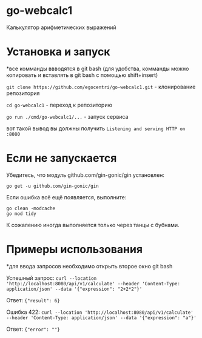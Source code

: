 # go-webcalc1
Калькулятор арифметических выражений

# Установка и запуск
*все комманды ввводятся в git bash
(для удобства, комманды можно копировать и вставлять в git bash с помощью shift+insert)

```git clone https://github.com/egocentri/go-webcalc1.git```          - клонирование репозитория

```cd go-webcalc1```          - переход к репозиторию

```go run ./cmd/go-webcalc1/...```          - запуск сервиса

вот такой вывод вы должны получить
```Listening and serving HTTP on :8080```
# Если не запускается
Убедитесь, что модуль github.com/gin-gonic/gin установлен:

```go get -u github.com/gin-gonic/gin```

Если ошибка всё ещё появляется, выполните:
```
go clean -modcache
go mod tidy
```

К сожалению иногда выполняется только через танцы с бубнами.

# Примеры использования 
*для ввода запросов необходимо открыть второе окно git bash

Успешный запрос:
```curl --location 'http://localhost:8080/api/v1/calculate' --header 'Content-Type: application/json' --data '{"expression": "2+2*2"}'```

Ответ:
```{"result": 6}```

Ошибка 422:
```curl --location 'http://localhost:8080/api/v1/calculate' --header 'Content-Type: application/json' --data '{"expression": "a"}'```

Ответ:
```{"error": ""}```
